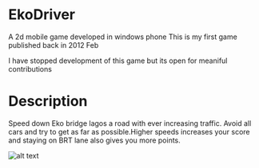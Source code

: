# EkoDriver
A 2d mobile game developed in windows phone 
This is my first game published back in 2012 Feb

I have stopped development of this game but its open 
for meaniful contributions

# Description
Speed down Eko bridge lagos a road with ever increasing traffic.
Avoid all cars and try to get as far as possible.Higher speeds increases your score and staying on BRT lane
also gives you more points.

![alt text](https://raw.github.com/otichibueze/EkoDriver/blob/master/EkoDriverContent/Loadpage.png)
